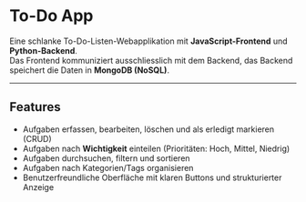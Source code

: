 # To-Do App  

Eine schlanke To-Do-Listen-Webapplikation mit **JavaScript-Frontend** und **Python-Backend**.  
Das Frontend kommuniziert ausschliesslich mit dem Backend, das Backend speichert die Daten in **MongoDB (NoSQL)**.  

---

## Features  
- Aufgaben erfassen, bearbeiten, löschen und als erledigt markieren (CRUD)  
- Aufgaben nach **Wichtigkeit** einteilen (Prioritäten: Hoch, Mittel, Niedrig)  
- Aufgaben durchsuchen, filtern und sortieren  
- Aufgaben nach Kategorien/Tags organisieren  
- Benutzerfreundliche Oberfläche mit klaren Buttons und strukturierter Anzeige  
